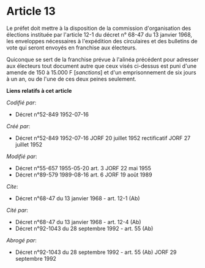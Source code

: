# Article 13

Le préfet doit mettre à la disposition de la commission d'organisation des élections instituée par l'article 12-1 du décret
n° 68-47 du 13 janvier 1968, les enveloppes nécessaires à l'expédition des circulaires et des bulletins de vote qui seront
envoyés en franchise aux électeurs.

Quiconque se sert de la franchise prévue à l'alinéa précédent pour adresser aux électeurs tout document autre que ceux visés
ci-dessus est puni d'une amende de 150 à 15.000 F [*sanctions*] et d'un emprisonnement de six jours à un an, ou de l'une de
ces deux peines seulement.

**Liens relatifs à cet article**

_Codifié par_:

  - Décret n°52-849 1952-07-16

_Créé par_:

  - Décret n°52-849 1952-07-16 JORF 20 juillet 1952 rectificatif JORF 27 juillet 1952

_Modifié par_:

  - Décret n°55-657 1955-05-20 art. 3 JORF 22 mai 1955
  - Décret n°89-579 1989-08-16 art. 6 JORF 19 août 1989

_Cite_:

  - Décret n°68-47 du 13 janvier 1968 - art. 12-1 (Ab)

_Cité par_:

  - Décret n°68-47 du 13 janvier 1968 - art. 12-4 (Ab)
  - Décret n°92-1043 du 28 septembre 1992 - art. 55 (Ab)

_Abrogé par_:

  - Décret n°92-1043 du 28 septembre 1992 - art. 55 (Ab) JORF 29 septembre 1992
